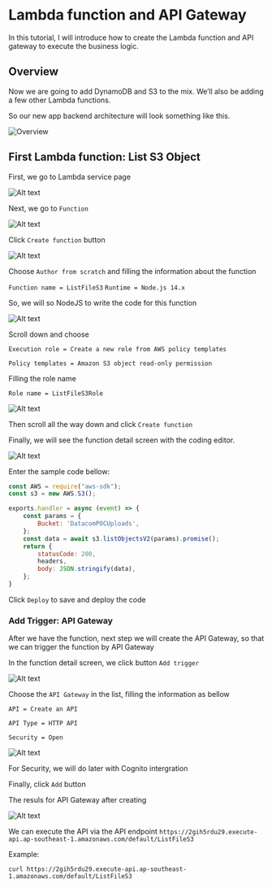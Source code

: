 # Lambda function and API Gateway

In this tutorial, I will introduce how to create the Lambda function and API gateway to execute the business logic.

## Overview

Now we are going to add DynamoDB and S3 to the mix. We’ll also be adding a few other Lambda functions.

So our new app backend architecture will look something like this.

![Overview](https://d33wubrfki0l68.cloudfront.net/f16e86fee16a3bfdbfc4fb5fc023482f5054f988/57164/assets/diagrams/serverless-public-api-architecture.png)

## First Lambda function: List S3 Object

First, we go to Lambda service page

![Alt text](images/lambda1.png?raw=true)

Next, we go to `Function`

![Alt text](images/lambda2.png?raw=true)

Click `Create function` button

![Alt text](images/lambda3.png?raw=true)

Choose `Author from scratch` and filling the information about the function

`Function name = ListFileS3`
`Runtime = Node.js 14.x`

So, we will so NodeJS to write the code for this function

![Alt text](images/lambda4.png?raw=true)

Scroll down and choose 

`Execution role = Create a new role from AWS policy templates`

`Policy templates = Amazon S3 object read-only permission`

Filling the role name

`Role name = ListFileS3Role`

![Alt text](images/lambda5.png?raw=true)

Then scroll all the way down and click `Create function`

Finally, we will see the function detail screen with the coding editor.

![Alt text](images/lambda6.png?raw=true)

Enter the sample code bellow:

```javascript
const AWS = require("aws-sdk");
const s3 = new AWS.S3();

exports.handler = async (event) => {
    const params = {
        Bucket: 'DatacomPOCUploads',
    };
    const data = await s3.listObjectsV2(params).promise();
    return {
        statusCode: 200,
        headers,
        body: JSON.stringify(data),
    };
}
```

Click `Deploy` to save and deploy the code

### Add Trigger: API Gateway

After we have the function, next step we will create the API Gateway, so that we can trigger the function by API Gateway

In the function detail screen, we click button `Add trigger`

![Alt text](images/lambda7.png?raw=true)

Choose the `API Gateway` in the list, filling the information as bellow

`API = Create an API`

`API Type = HTTP API`

`Security = Open`

![Alt text](images/lambda8.png?raw=true)

For Security, we will do later with Cognito intergration

Finally, click `Add` button

The resuls for API Gateway after creating

![Alt text](images/lambda9.png?raw=true)

We can execute the API via the API endpoint `https://2gih5rdu29.execute-api.ap-southeast-1.amazonaws.com/default/ListFileS3`

Example:

```shell
curl https://2gih5rdu29.execute-api.ap-southeast-1.amazonaws.com/default/ListFileS3
```